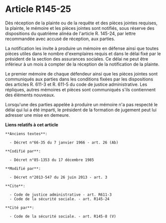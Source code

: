 # Article R145-25

Dès réception de la plainte ou de la requête et des pièces jointes requises, la plainte, le mémoire et les pièces jointes
sont notifiés, sous réserve des dispositions du quatrième alinéa de l'article R. 145-24, par lettre recommandée avec accusé
de réception, aux parties. 

La notification les invite à produire un mémoire en défense ainsi que toutes pièces utiles dans le nombre d'exemplaires
requis et dans le délai fixé par le président de la section des assurances sociales. Ce délai ne peut être inférieur à un
mois à compter de la réception de la notification de la plainte. 

Le premier mémoire de chaque défendeur ainsi que les pièces jointes sont communiqués aux parties dans les conditions fixées
par les dispositions des articles R. 611-3 et R. 611-5 du code de justice administrative. Les répliques, autres mémoires et
pièces sont communiqués s'ils contiennent des éléments nouveaux. 

Lorsqu'une des parties appelée à produire un mémoire n'a pas respecté le délai qui lui a été imparti, le président de la
formation de jugement peut lui adresser une mise en demeure.

**Liens relatifs à cet article**

	**Anciens textes**:

	  - Décret n°66-35 du 7 janvier 1966 - art. 26 (Ab)

	**Codifié par**:

	  - Décret n°85-1353 du 17 décembre 1985

	**Modifié par**:

	  - Décret n°2013-547 du 26 juin 2013 - art. 3

	**Cite**:

	  - Code de justice administrative - art. R611-3
	  - Code de la sécurité sociale. - art. R145-24

	**Cité par**:

	  - Code de la sécurité sociale. - art. R145-8 (V)
